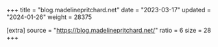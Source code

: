 +++
title = "blog.madelinepritchard.net"
date = "2023-03-17"
updated = "2024-01-26"
weight = 28375

[extra]
source = "https://blog.madelinepritchard.net/"
ratio = 6
size = 28
+++
